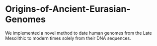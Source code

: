 # Origins-of-Ancient-Eurasian-Genomes
We implemented a novel method to date human genomes from the Late Mesolithic to modern times solely from their DNA sequences.  
